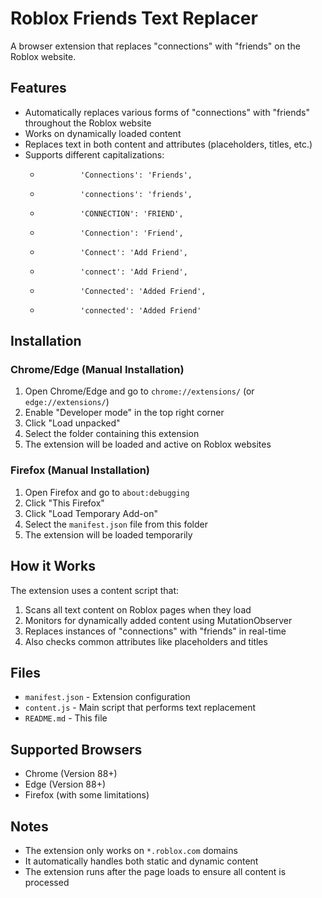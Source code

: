 # Roblox Friends Text Replacer

A browser extension that replaces "connections" with "friends" on the Roblox website.

## Features

- Automatically replaces various forms of "connections" with "friends" throughout the Roblox website
- Works on dynamically loaded content
- Replaces text in both content and attributes (placeholders, titles, etc.)
- Supports different capitalizations:
  -              'Connections': 'Friends',
  -              'connections': 'friends',
  -              'CONNECTION': 'FRIEND',
  -              'Connection': 'Friend',
  -              'Connect': 'Add Friend',
  -              'connect': 'Add Friend',
  -              'Connected': 'Added Friend',
  -              'connected': 'Added Friend'

## Installation

### Chrome/Edge (Manual Installation)

1. Open Chrome/Edge and go to `chrome://extensions/` (or `edge://extensions/`)
2. Enable "Developer mode" in the top right corner
3. Click "Load unpacked"
4. Select the folder containing this extension
5. The extension will be loaded and active on Roblox websites

### Firefox (Manual Installation)

1. Open Firefox and go to `about:debugging`
2. Click "This Firefox"
3. Click "Load Temporary Add-on"
4. Select the `manifest.json` file from this folder
5. The extension will be loaded temporarily

## How it Works

The extension uses a content script that:

1. Scans all text content on Roblox pages when they load
2. Monitors for dynamically added content using MutationObserver
3. Replaces instances of "connections" with "friends" in real-time
4. Also checks common attributes like placeholders and titles

## Files

- `manifest.json` - Extension configuration
- `content.js` - Main script that performs text replacement
- `README.md` - This file

## Supported Browsers

- Chrome (Version 88+)
- Edge (Version 88+)
- Firefox (with some limitations)

## Notes

- The extension only works on `*.roblox.com` domains
- It automatically handles both static and dynamic content
- The extension runs after the page loads to ensure all content is processed
